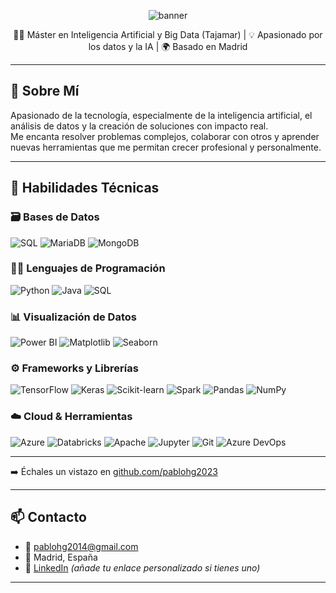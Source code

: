 <!-- Encabezado con imagen opcional -->
<p align="center">
  <img src="https://capsule-render.vercel.app/api?type=waving&color=0E4D92&height=180&section=header&text=Hola,%20soy%20Pablo%20Herrera!&fontSize=35&fontColor=ffffff" alt="banner" />
</p>

<p align="center">
  👨‍💻 Máster en Inteligencia Artificial y Big Data (Tajamar) | 💡 Apasionado por los datos y la IA | 🌍 Basado en Madrid
</p>

---

## 👋 Sobre Mí

Apasionado de la tecnología, especialmente de la inteligencia artificial, el análisis de datos y la creación de soluciones con impacto real.  
Me encanta resolver problemas complejos, colaborar con otros y aprender nuevas herramientas que me permitan crecer profesional y personalmente.

---

## 🧠 Habilidades Técnicas

### 🗃️ Bases de Datos
![SQL](https://img.shields.io/badge/-SQL-4479A1?logo=postgresql&logoColor=white&style=flat)
![MariaDB](https://img.shields.io/badge/-MariaDB-003545?logo=mariadb&logoColor=white&style=flat)
![MongoDB](https://img.shields.io/badge/-MongoDB-47A248?logo=mongodb&logoColor=white&style=flat)

### 🧑‍💻 Lenguajes de Programación
![Python](https://img.shields.io/badge/-Python-3776AB?logo=python&logoColor=white&style=flat)
![Java](https://img.shields.io/badge/-Java-007396?logo=java&logoColor=white&style=flat)
![SQL](https://img.shields.io/badge/-SQL-336791?logo=sqlite&logoColor=white&style=flat)

### 📊 Visualización de Datos
![Power BI](https://img.shields.io/badge/-Power%20BI-F2C811?logo=powerbi&logoColor=black&style=flat)
![Matplotlib](https://img.shields.io/badge/-Matplotlib-11557C?logo=python&logoColor=white&style=flat)
![Seaborn](https://img.shields.io/badge/-Seaborn-7ABFDD?logo=python&logoColor=white&style=flat)

### ⚙️ Frameworks y Librerías
![TensorFlow](https://img.shields.io/badge/-TensorFlow-FF6F00?logo=tensorflow&logoColor=white&style=flat)
![Keras](https://img.shields.io/badge/-Keras-D00000?logo=keras&logoColor=white&style=flat)
![Scikit-learn](https://img.shields.io/badge/-Scikit--learn-F7931E?logo=scikit-learn&logoColor=white&style=flat)
![Spark](https://img.shields.io/badge/-PySpark-E25A1C?logo=apachespark&logoColor=white&style=flat)
![Pandas](https://img.shields.io/badge/-Pandas-150458?logo=pandas&logoColor=white&style=flat)
![NumPy](https://img.shields.io/badge/-NumPy-013243?logo=numpy&logoColor=white&style=flat)

### ☁️ Cloud & Herramientas
![Azure](https://img.shields.io/badge/-Microsoft%20Azure-0078D4?logo=microsoftazure&logoColor=white&style=flat)
![Databricks](https://img.shields.io/badge/-Databricks-EF3E42?logo=databricks&logoColor=white&style=flat)
![Apache](https://img.shields.io/badge/-Apache-231F20?logo=apache&logoColor=white&style=flat)
![Jupyter](https://img.shields.io/badge/-Jupyter-F37626?logo=jupyter&logoColor=white&style=flat)
![Git](https://img.shields.io/badge/-Git-F05032?logo=git&logoColor=white&style=flat)
![Azure DevOps](https://img.shields.io/badge/-Azure%20DevOps-0078D7?logo=azuredevops&logoColor=white&style=flat)

---

➡️ Échales un vistazo en [github.com/pablohg2023](https://github.com/pablohg2023?tab=repositories)

---

## 📫 Contacto

- 📧 pablohg2014@gmail.com  
- 📍 Madrid, España  
- 🔗 [LinkedIn](https://www.linkedin.com/in/pablo-herrera-gomez/) *(añade tu enlace personalizado si tienes uno)*  

---
